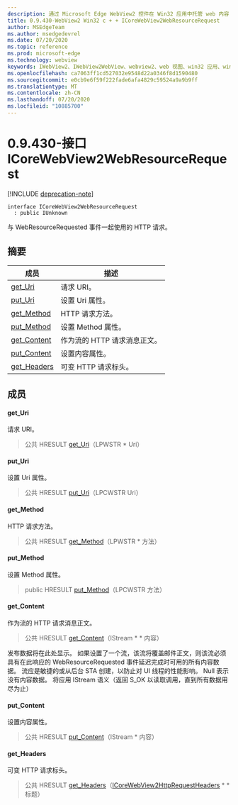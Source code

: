 ```yaml
---
description: 通过 Microsoft Edge WebView2 控件在 Win32 应用中托管 web 内容
title: 0.9.430-WebView2 Win32 c + + ICoreWebView2WebResourceRequest
author: MSEdgeTeam
ms.author: msedgedevrel
ms.date: 07/20/2020
ms.topic: reference
ms.prod: microsoft-edge
ms.technology: webview
keywords: IWebView2、IWebView2WebView、webview2、web 视图、win32 应用、win32、edge、ICoreWebView2、ICoreWebView2Host、浏览器控件、边缘 html
ms.openlocfilehash: ca7063ff1cd527032e9548d22a0346f8d1590480
ms.sourcegitcommit: e0cb9e6f59f222fade6afa4829c59524a9a9b9ff
ms.translationtype: MT
ms.contentlocale: zh-CN
ms.lasthandoff: 07/20/2020
ms.locfileid: "10885700"
---
```

# 0.9.430-接口 ICoreWebView2WebResourceRequest 

[!INCLUDE [deprecation-note](../../includes/deprecation-note.md)]

```
interface ICoreWebView2WebResourceRequest
  : public IUnknown
```

与 WebResourceRequested 事件一起使用的 HTTP 请求。

## 摘要

 成员                        | 描述
--------------------------------|---------------------------------------------
[get_Uri](#get_uri) | 请求 URI。
[put_Uri](#put_uri) | 设置 Uri 属性。
[get_Method](#get_method) | HTTP 请求方法。
[put_Method](#put_method) | 设置 Method 属性。
[get_Content](#get_content) | 作为流的 HTTP 请求消息正文。
[put_Content](#put_content) | 设置内容属性。
[get_Headers](#get_headers) | 可变 HTTP 请求标头。

## 成员

#### get_Uri 

请求 URI。

> 公共 HRESULT [get_Uri](#get_uri)（LPWSTR * Uri）

#### put_Uri 

设置 Uri 属性。

> 公共 HRESULT [put_Uri](#put_uri)（LPCWSTR Uri）

#### get_Method 

HTTP 请求方法。

> 公共 HRESULT [get_Method](#get_method)（LPWSTR * 方法）

#### put_Method 

设置 Method 属性。

> public HRESULT [put_Method](#put_method)（LPCWSTR 方法）

#### get_Content 

作为流的 HTTP 请求消息正文。

> 公共 HRESULT [get_Content](#get_content)（IStream * * 内容）

发布数据将在此处显示。 如果设置了一个流，该流将覆盖邮件正文，则该流必须具有在此响应的 WebResourceRequested 事件延迟完成时可用的所有内容数据。 流应是敏捷的或从后台 STA 创建，以防止对 UI 线程的性能影响。 Null 表示没有内容数据。 将应用 IStream 语义（返回 S_OK 以读取调用，直到所有数据用尽为止）

#### put_Content 

设置内容属性。

> 公共 HRESULT [put_Content](#put_content)（IStream * 内容）

#### get_Headers 

可变 HTTP 请求标头。

> 公共 HRESULT [get_Headers](#get_headers)（[ICoreWebView2HttpRequestHeaders](ICoreWebView2HttpRequestHeaders.md) * * 标题）

